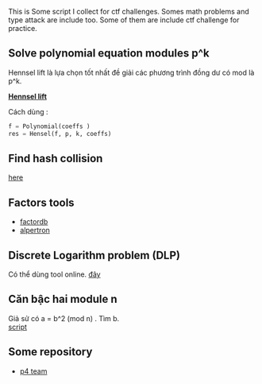This is Some script I collect for ctf challenges. Somes math problems and type attack are include too. 
Some of them are include ctf challenge for practice.  

## Solve polynomial equation modules p^k  

Hennsel lift là lựa chọn tốt nhất đề giải các phương trình đồng dư có mod là p^k.  

[**Hennsel lift**](https://github.com/hacmao/hacmao.github.io/blob/master/Crypto/script/hensel.py)  

Cách dùng :  
```python
f = Polynomial(coeffs )
res = Hensel(f, p, k, coeffs) 
```  

## Find hash collision  

[here](https://github.com/corkami/collisions)  

## Factors tools  

 - [factordb](http://factordb.com/)  
 - [alpertron](https://www.alpertron.com.ar/JAVAPROG.HTM)  

## Discrete Logarithm problem (DLP)  

Có thể dùng tool online. [đây](https://www.alpertron.com.ar/DILOG.HTM)   

## Căn bậc hai module n  

Giả sử có a = b^2 (mod n) . Tìm b.  
[script](/Crypto/script/module_sqrt.py)  


## Some repository 

 - [p4 team](https://github.com/p4-team/crypto-commons)  
